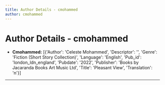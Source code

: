 ```yaml
---
title: Author Details - cmohammed
author: cmohammed
---
```


# Author Details - cmohammed

<ul>
    <li><strong>Cmohammed:</strong> [{'Author': 'Celeste Mohammed', 'Descriptor': '', 'Genre': 'Fiction (Short Story Collection)', 'Language': 'English', 'Pub_id': 'london_ldn_england', 'Pubdate': '2022', 'Publisher': 'Books by Jacaranda Books Art Music Ltd', 'Title': 'Pleasant View', 'Translation': 'n'}]</li>
</ul>
<hr>